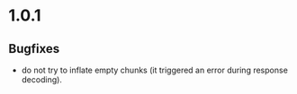 # 1.0.1

## Bugfixes

* do not try to inflate empty chunks (it triggered an error during response decoding).